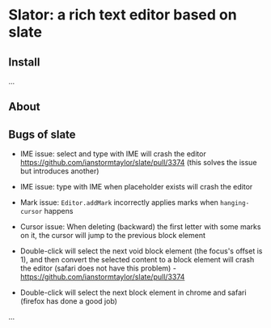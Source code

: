 # Slator: a rich text editor based on slate

## Install

...

## About

## Bugs of slate

* IME issue: select and type with IME will crash the editor
  https://github.com/ianstormtaylor/slate/pull/3374 (this solves the issue but introduces another)

* IME issue: type with IME when placeholder exists will crash the editor

* Mark issue: `Editor.addMark` incorrectly applies marks when `hanging-cursor` happens

* Cursor issue: When deleting (backward) the first letter with some marks on it, the cursor will jump to the previous block element

* Double-click will select the next void block element (the focus's offset is 1), 
  and then convert the selected content to a block element will crash the editor
  (safari does not have this problem) - https://github.com/ianstormtaylor/slate/pull/3374
  
* Double-click will select the next block element in chrome and safari (firefox has done a good job)


...

